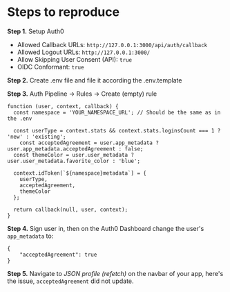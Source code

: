 # Steps to reproduce

**Step 1.** Setup Auth0
- Allowed Callback URLs: `http://127.0.0.1:3000/api/auth/callback`
- Allowed Logout URLs: `http://127.0.0.1:3000/`
- Allow Skipping User Consent (API): `true`
- OIDC Conformant: `true`

**Step 2.** Create .env file and file it according the .env.template

**Step 3.** Auth Pipeline -> Rules -> Create (empty) rule

```
function (user, context, callback) {
  const namespace = 'YOUR_NAMESPACE_URL'; // Should be the same as in the .env

  const userType = context.stats && context.stats.loginsCount === 1 ? 'new' : 'existing';
	const acceptedAgreement = user.app_metadata ? user.app_metadata.acceptedAgreement : false;
  const themeColor = user.user_metadata ? user.user_metadata.favorite_color : 'blue';

  context.idToken[`${namespace}metadata`] = { 
    userType, 
    acceptedAgreement,
    themeColor
  };

  return callback(null, user, context);
}
```

**Step 4.** Sign user in, then on the Auth0 Dashboard change the user's `app_metadata` to:

```
{
    "acceptedAgreement": true
}
```

**Step 5.** Navigate to *JSON profile (refetch)* on the navbar of your app, here's the issue, `acceptedAgreement` did not update.
